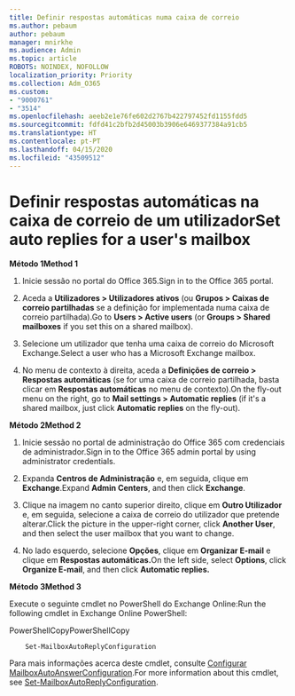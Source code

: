 ```yaml
---
title: Definir respostas automáticas numa caixa de correio
ms.author: pebaum
author: pebaum
manager: mnirkhe
ms.audience: Admin
ms.topic: article
ROBOTS: NOINDEX, NOFOLLOW
localization_priority: Priority
ms.collection: Adm_O365
ms.custom:
- "9000761"
- "3514"
ms.openlocfilehash: aeeb2e1e76fe602d2767b422797452fd1155fdd5
ms.sourcegitcommit: fdfd41c2bfb2d45003b3906e6469377384a91cb5
ms.translationtype: HT
ms.contentlocale: pt-PT
ms.lasthandoff: 04/15/2020
ms.locfileid: "43509512"
---
```

# <a name="set-auto-replies-for-a-users-mailbox"></a><span data-ttu-id="a6b6f-102">Definir respostas automáticas na caixa de correio de um utilizador</span><span class="sxs-lookup"><span data-stu-id="a6b6f-102">Set auto replies for a user's mailbox</span></span>

<span data-ttu-id="a6b6f-103">**Método 1**</span><span class="sxs-lookup"><span data-stu-id="a6b6f-103">**Method 1**</span></span>

1. <span data-ttu-id="a6b6f-104">Inicie sessão no portal do Office 365.</span><span class="sxs-lookup"><span data-stu-id="a6b6f-104">Sign in to the Office 365 portal.</span></span>

2. <span data-ttu-id="a6b6f-105">Aceda a **Utilizadores > Utilizadores ativos** (ou **Grupos > Caixas de correio partilhadas** se a definição for implementada numa caixa de correio partilhada).</span><span class="sxs-lookup"><span data-stu-id="a6b6f-105">Go to **Users > Active users** (or **Groups > Shared mailboxes** if you set this on a shared mailbox).</span></span>

3. <span data-ttu-id="a6b6f-106">Selecione um utilizador que tenha uma caixa de correio do Microsoft Exchange.</span><span class="sxs-lookup"><span data-stu-id="a6b6f-106">Select a user who has a Microsoft Exchange mailbox.</span></span>

4. <span data-ttu-id="a6b6f-107">No menu de contexto à direita, aceda a **Definições de correio > Respostas automáticas** (se for uma caixa de correio partilhada, basta clicar em **Respostas automáticas** no menu de contexto).</span><span class="sxs-lookup"><span data-stu-id="a6b6f-107">On the fly-out menu on the right, go to **Mail settings > Automatic replies** (if it's a shared mailbox, just click **Automatic replies** on the fly-out).</span></span>

<span data-ttu-id="a6b6f-108">**Método 2**</span><span class="sxs-lookup"><span data-stu-id="a6b6f-108">**Method 2**</span></span>

1. <span data-ttu-id="a6b6f-109">Inicie sessão no portal de administração do Office 365 com credenciais de administrador.</span><span class="sxs-lookup"><span data-stu-id="a6b6f-109">Sign in to the Office 365 admin portal by using administrator credentials.</span></span>

2. <span data-ttu-id="a6b6f-110">Expanda **Centros de Administração** e, em seguida, clique em **Exchange**.</span><span class="sxs-lookup"><span data-stu-id="a6b6f-110">Expand **Admin Centers**, and then click **Exchange**.</span></span>

3. <span data-ttu-id="a6b6f-111">Clique na imagem no canto superior direito, clique em **Outro Utilizador** e, em seguida, selecione a caixa de correio do utilizador que pretende alterar.</span><span class="sxs-lookup"><span data-stu-id="a6b6f-111">Click the picture in the upper-right corner, click **Another User**, and then select the user mailbox that you want to change.</span></span>

4. <span data-ttu-id="a6b6f-112">No lado esquerdo, selecione **Opções**, clique em **Organizar E-mail** e clique em **Respostas automáticas.**</span><span class="sxs-lookup"><span data-stu-id="a6b6f-112">On the left side, select **Options**, click **Organize E-mail**, and then click **Automatic replies.**</span></span>

<span data-ttu-id="a6b6f-113">**Método 3**</span><span class="sxs-lookup"><span data-stu-id="a6b6f-113">**Method 3**</span></span>

<span data-ttu-id="a6b6f-114">Execute o seguinte cmdlet no PowerShell do Exchange Online:</span><span class="sxs-lookup"><span data-stu-id="a6b6f-114">Run the following cmdlet in Exchange Online PowerShell:</span></span>

<span data-ttu-id="a6b6f-115">PowerShellCopy</span><span class="sxs-lookup"><span data-stu-id="a6b6f-115">PowerShellCopy</span></span>

```
    Set-MailboxAutoReplyConfiguration
```

<span data-ttu-id="a6b6f-116">Para mais informações acerca deste cmdlet, consulte [Configurar MailboxAutoAnswerConfiguration](https://docs.microsoft.com/powershell/module/exchange/mailboxes/set-mailboxautoreplyconfiguration).</span><span class="sxs-lookup"><span data-stu-id="a6b6f-116">For more information about this cmdlet, see [Set-MailboxAutoReplyConfiguration](https://docs.microsoft.com/powershell/module/exchange/mailboxes/set-mailboxautoreplyconfiguration).</span></span>
